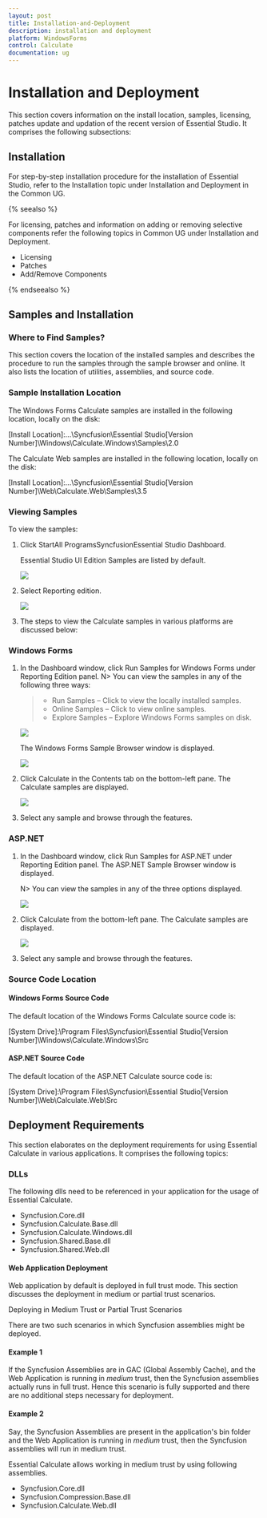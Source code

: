 ```yaml
---
layout: post
title: Installation-and-Deployment
description: installation and deployment
platform: WindowsForms
control: Calculate
documentation: ug
---
```


# Installation and Deployment

This section covers information on the install location, samples, licensing, patches update and updation of the recent version of Essential Studio. It comprises the following subsections:

## Installation

For step-by-step installation procedure for the installation of Essential Studio, refer to the Installation topic under Installation and Deployment in the Common UG.

{% seealso %}

For licensing, patches and information on adding or removing selective components refer the following topics in Common UG under Installation and Deployment.

* Licensing
* Patches
* Add/Remove Components

{% endseealso %}

## Samples and Installation


### Where to Find Samples?

This section covers the location of the installed samples and describes the procedure to run the samples through the sample browser and online. It also lists the location of utilities, assemblies, and source code.



### Sample Installation Location

The Windows Forms Calculate samples are installed in the following location, locally on the disk:

[Install Location]:\...\Syncfusion\Essential Studio\[Version Number]\Windows\Calculate.Windows\Samples\2.0



The Calculate Web samples are installed in the following location, locally on the disk:

[Install Location]:\...\Syncfusion\Essential Studio\[Version Number]\Web\Calculate.Web\Samples\3.5



### Viewing Samples

To view the samples: 

1. Click StartAll ProgramsSyncfusionEssential Studio <version number>Dashboard.
   
   Essential Studio UI Edition Samples are listed by default.
   
   ![](Installation-and-Deployment_images/Installation-and-Deployment_img1.png)

2. Select Reporting edition.

   ![](Installation-and-Deployment_images/Installation-and-Deployment_img2.png)

3. The steps to view the Calculate samples in various platforms are discussed below:



### Windows Forms

1. In the Dashboard window, click Run Samples for Windows Forms under Reporting Edition panel. 
   N> You can view the samples in any of the following three ways:
   >
   > * Run Samples – Click to view the locally installed samples.
   > * Online Samples – Click to view online samples.
   > * Explore Samples – Explore Windows Forms samples on disk.
   
   ![](Installation-and-Deployment_images/Installation-and-Deployment_img4.png)
   
   The Windows Forms Sample Browser window is displayed.
   
   ![](Installation-and-Deployment_images/Installation-and-Deployment_img5.png)

2. Click Calculate in the Contents tab on the bottom-left pane.  The Calculate samples are displayed.

   ![](Installation-and-Deployment_images/Installation-and-Deployment_img6.png)
   
3. Select any sample and browse through the features.





### ASP.NET

1. In the Dashboard window, click Run Samples for ASP.NET under Reporting Edition panel. The ASP.NET Sample Browser window is displayed.
   
   N> You can view the samples in any of the three options displayed.

   ![](Installation-and-Deployment_images/Installation-and-Deployment_img8.png)

2. Click Calculate from the bottom-left pane. The Calculate samples are displayed.

   ![](Installation-and-Deployment_images/Installation-and-Deployment_img9.png)

3. Select any sample and browse through the features.

### Source Code Location

#### Windows Forms Source Code

The default location of the Windows Forms Calculate source code is:

[System Drive]:\Program Files\Syncfusion\Essential Studio\[Version Number]\Windows\Calculate.Windows\Src



#### ASP.NET Source Code

The default location of the ASP.NET Calculate source code is:

[System Drive]:\Program Files\Syncfusion\Essential Studio\[Version Number]\Web\Calculate.Web\Src

## Deployment Requirements

This section elaborates on the deployment requirements for using Essential Calculate in various applications. It comprises the following topics:

### DLLs

The following dlls need to be referenced in your application for the usage of Essential Calculate.

* Syncfusion.Core.dll
* Syncfusion.Calculate.Base.dll
* Syncfusion.Calculate.Windows.dll
* Syncfusion.Shared.Base.dll
* Syncfusion.Shared.Web.dll

#### Web Application Deployment


Web application by default is deployed in full trust mode. This section discusses the deployment in medium or partial trust scenarios.

Deploying in Medium Trust or Partial Trust Scenarios

There are two such scenarios in which Syncfusion assemblies might be deployed.

#### Example 1

If the Syncfusion Assemblies are in GAC (Global Assembly Cache), and the Web Application is running in _medium_ trust, then the Syncfusion assemblies actually runs in full trust. Hence this scenario is fully supported and there are no additional steps necessary for deployment.

#### Example 2

Say, the Syncfusion Assemblies are present in the application's bin folder and the Web Application is running in _medium_ trust, then the Syncfusion assemblies will run in medium trust. 

Essential Calculate allows working in medium trust by using following assemblies. 

* Syncfusion.Core.dll
* Syncfusion.Compression.Base.dll
* Syncfusion.Calculate.Web.dll